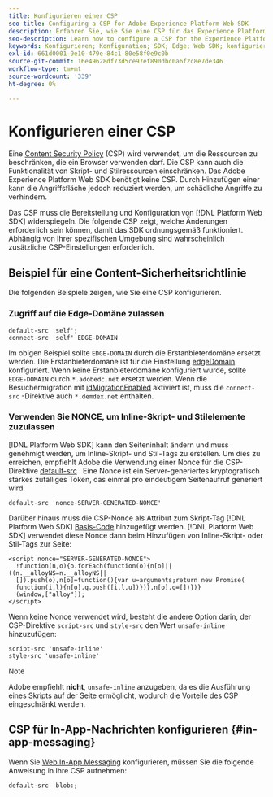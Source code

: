 ```yaml
---
title: Konfigurieren einer CSP
seo-title: Configuring a CSP for Adobe Experience Platform Web SDK
description: Erfahren Sie, wie Sie eine CSP für das Experience Platform Web SDK konfigurieren
seo-description: Learn how to configure a CSP for the Experience Platform Web SDK
keywords: Konfigurieren; Konfiguration; SDK; Edge; Web SDK; konfigurieren; Kontext; Web; Gerät; Umgebung; Web SDK-Einstellungen; Content Security-Richtlinie
exl-id: 661d0001-9e10-479e-84c1-80e58f0e9c0b
source-git-commit: 16e49628df73d5ce97ef890dbc0a6f2c8e7de346
workflow-type: tm+mt
source-wordcount: '339'
ht-degree: 0%

---
```


# Konfigurieren einer CSP

Eine [Content Security Policy](https://developer.mozilla.org/en-US/docs/Web/HTTP/Headers/Content-Security-Policy) (CSP) wird verwendet, um die Ressourcen zu beschränken, die ein Browser verwenden darf. Die CSP kann auch die Funktionalität von Skript- und Stilressourcen einschränken. Das Adobe Experience Platform Web SDK benötigt keine CSP. Durch Hinzufügen einer kann die Angriffsfläche jedoch reduziert werden, um schädliche Angriffe zu verhindern.

Das CSP muss die Bereitstellung und Konfiguration von [!DNL Platform Web SDK] widerspiegeln. Die folgende CSP zeigt, welche Änderungen erforderlich sein können, damit das SDK ordnungsgemäß funktioniert. Abhängig von Ihrer spezifischen Umgebung sind wahrscheinlich zusätzliche CSP-Einstellungen erforderlich.

## Beispiel für eine Content-Sicherheitsrichtlinie

Die folgenden Beispiele zeigen, wie Sie eine CSP konfigurieren.

### Zugriff auf die Edge-Domäne zulassen

```
default-src 'self';
connect-src 'self' EDGE-DOMAIN
```

Im obigen Beispiel sollte `EDGE-DOMAIN` durch die Erstanbieterdomäne ersetzt werden. Die Erstanbieterdomäne ist für die Einstellung [edgeDomain](../commands/configure/edgedomain.md) konfiguriert. Wenn keine Erstanbieterdomäne konfiguriert wurde, sollte `EDGE-DOMAIN` durch `*.adobedc.net` ersetzt werden. Wenn die Besuchermigration mit [idMigrationEnabled](../commands/configure/idmigrationenabled.md) aktiviert ist, muss die `connect-src` -Direktive auch `*.demdex.net` enthalten.

### Verwenden Sie NONCE, um Inline-Skript- und Stilelemente zuzulassen

[!DNL Platform Web SDK] kann den Seiteninhalt ändern und muss genehmigt werden, um Inline-Skript- und Stil-Tags zu erstellen. Um dies zu erreichen, empfiehlt Adobe die Verwendung einer Nonce für die CSP-Direktive [default-src](https://developer.mozilla.org/en-US/docs/Web/HTTP/Headers/Content-Security-Policy/default-src) . Eine Nonce ist ein Server-generiertes kryptografisch starkes zufälliges Token, das einmal pro eindeutigem Seitenaufruf generiert wird.

```
default-src 'nonce-SERVER-GENERATED-NONCE'
```

Darüber hinaus muss die CSP-Nonce als Attribut zum Skript-Tag [!DNL Platform Web SDK] [Basis-Code](../install/library.md) hinzugefügt werden. [!DNL Platform Web SDK] verwendet diese Nonce dann beim Hinzufügen von Inline-Skript- oder Stil-Tags zur Seite:

```
<script nonce="SERVER-GENERATED-NONCE">
  !function(n,o){o.forEach(function(o){n[o]||((n.__alloyNS=n.__alloyNS||
  []).push(o),n[o]=function(){var u=arguments;return new Promise(
  function(i,l){n[o].q.push([i,l,u])})},n[o].q=[])})}
  (window,["alloy"]);
</script>
```

Wenn keine Nonce verwendet wird, besteht die andere Option darin, der CSP-Direktive `script-src` und `style-src` den Wert `unsafe-inline` hinzuzufügen:

```
script-src 'unsafe-inline'
style-src 'unsafe-inline'
```

>[!NOTE]
>
>Adobe empfiehlt **nicht**, `unsafe-inline` anzugeben, da es die Ausführung eines Skripts auf der Seite ermöglicht, wodurch die Vorteile des CSP eingeschränkt werden.

## CSP für In-App-Nachrichten konfigurieren {#in-app-messaging}

Wenn Sie [Web In-App Messaging](../personalization/web-in-app-messaging.md) konfigurieren, müssen Sie die folgende Anweisung in Ihre CSP aufnehmen:

```
default-src  blob:;
```
